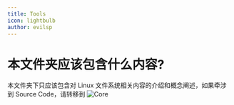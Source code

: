 ```yaml
---
title: Tools
icon: lightbulb
author: evilsp
---
```


# 本文件夹应该包含什么内容?

本文件夹下只应该包含对 Linux 文件系统相关内容的介绍和概念阐述，如果牵涉到 Source Code，请转移到 ![Core](../Core)


